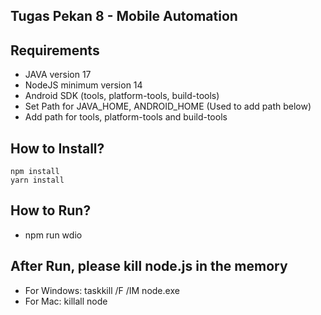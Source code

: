 ## Tugas Pekan 8 - Mobile Automation

## Requirements
- JAVA version 17
- NodeJS minimum version 14
- Android SDK (tools, platform-tools, build-tools)
- Set Path for JAVA_HOME, ANDROID_HOME (Used to add path below) 
- Add path for tools, platform-tools and build-tools

## How to Install?

```
npm install
yarn install
```

## How to Run?
- npm run wdio

## After Run, please kill node.js in the memory
- For Windows: taskkill /F /IM node.exe
- For Mac: killall node